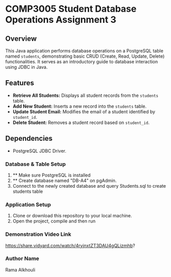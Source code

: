 # COMP3005 Student Database Operations Assignment 3

## Overview

This Java application performs database operations on a PostgreSQL table named `students`, demonstrating basic CRUD (Create, Read, Update, Delete) functionalities. It serves as an introductory guide to database interaction using JDBC in Java.

## Features

- **Retrieve All Students:** Displays all student records from the `students` table.
- **Add New Student:** Inserts a new record into the `students` table.
- **Update Student Email:** Modifies the email of a student identified by `student_id`.
- **Delete Student:** Removes a student record based on `student_id`.

## Dependencies
- PostgreSQL JDBC Driver.


### Database & Table Setup

1. ** Make sure PostgreSQL is installed 
2. ** Create database named "DB-A4" on pgAdmin.
3.  Connect to the newly created database and query Students.sql to create students table

### Application Setup
1. Clone or download this repository to your local machine.
2. Open the project, compile and then run

### Demonstration Video Link

https://share.vidyard.com/watch/4ryjnxtZT3DAU4gQLizmhb?



### Author Name
Rama Alkhouli
